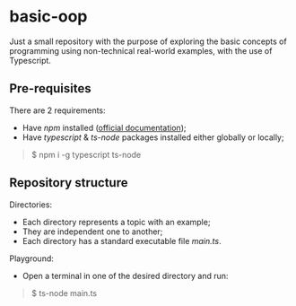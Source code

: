 # basic-oop
Just a small repository with the purpose of exploring the basic concepts of programming using non-technical real-world examples, with the use of Typescript.

## Pre-requisites
There are 2 requirements:
- Have *npm* installed ([official documentation](https://docs.npmjs.com/downloading-and-installing-node-js-and-npm#using-a-node-installer-to-install-nodejs-and-npm));
- Have *typescript* & *ts-node* packages installed either globally or locally;
> $ npm i -g typescript ts-node

## Repository structure
Directories:
  - Each directory represents a topic with an example;
  - They are independent one to another;
  - Each directory has a standard executable file *main.ts*.

Playground:
  - Open a terminal in one of the desired directory and run:
  > $ ts-node main.ts
